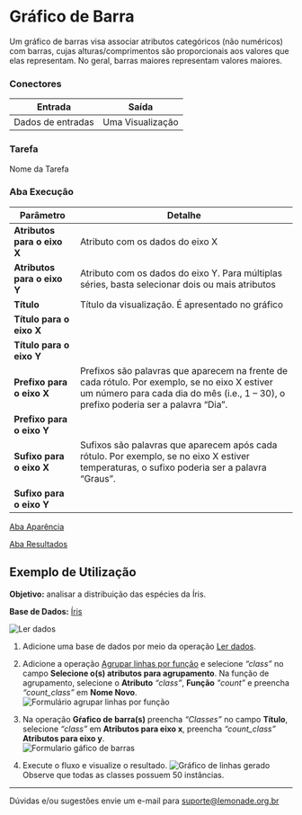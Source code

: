 
# Gráfico de Barra

Um gráfico de barras visa associar atributos categóricos (não numéricos) com barras, cujas alturas/comprimentos são proporcionais aos valores que elas representam. No geral, barras maiores representam valores maiores.

### Conectores
| Entrada | Saída |
| --- | --- |
| Dados de entradas | Uma Visualização |

### Tarefa
Nome da Tarefa

### Aba Execução

| Parâmetro | Detalhe |
| --- | --- |
| **Atributos para o eixo X** | Atributo com os dados do eixo X |
| **Atributos para o eixo Y** | Atributo com os dados do eixo Y. Para múltiplas séries, basta selecionar dois ou mais atributos |
| **Título** | Título da visualização. É apresentado no gráfico |
| **Título para o eixo X** |  |
| **Título para o eixo Y** |  |
| **Prefixo para o eixo X** | Prefixos são palavras que aparecem na frente de cada rótulo. Por exemplo, se no eixo X estiver um número para cada dia do mês (i.e., 1 – 30), o prefixo poderia ser a palavra “Dia”. |
| **Prefixo para o eixo Y** |  |
| **Sufixo para o eixo X** | Sufixos são palavras que aparecem após cada rótulo. Por exemplo, se no eixo X estiver temperaturas, o sufixo poderia ser a palavra “Graus”. |
| **Sufixo para o eixo Y** |  |

[Aba Aparência][1]

[Aba Resultados][2]


## Exemplo de Utilização
**Objetivo:** analisar a distribuição das espécies da Íris.

**Base de Dados:** [Íris][3]
	
![Ler dados](/vuepress/img/spark/visualizacao_de_dados/grafico_de_barra/image4.png)

1. Adicione uma base de dados por meio da operação [Ler dados][4].
	
2.   Adicione a operação [Agrupar linhas por função][5] e selecione *“class”* no campo **Selecione o(s) atributos para agrupamento**. Na função de agrupamento, selecione o **Atributo** *“class”*, **Função** *"count”* e preencha *“count_class”* em **Nome Novo**. \
	![Formulário agrupar linhas por função](/vuepress/img/spark/visualizacao_de_dados/grafico_de_barra/image3.png)
	
3. Na operação **Gŕafico de barra(s)** preencha *“Classes”* no campo **Título**, selecione *“class”* em **Atributos para eixo x**, preencha *“count_class”* **Atributos para eixo y**. \
	![Formulario gáfico de barras](/vuepress/img/spark/visualizacao_de_dados/grafico_de_barra/image2.png)

4. Execute o fluxo e visualize o resultado. 
	![Gráfico de linhas gerado](/vuepress/img/spark/visualizacao_de_dados/grafico_de_barra/image1.png)\
		Observe que todas as classes possuem 50 instâncias.

----- 
Dúvidas e/ou sugestões envie um e-mail para suporte@lemonade.org.br

[1]: /pt-br/
[2]: /pt-br/
[3]: /pt-br/
[4]: /pt-br/
[5]: /pt-br/